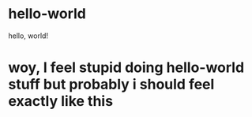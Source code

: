 # hello-world
hello, world!
# woy, l feel stupid doing hello-world stuff but probably i should feel exactly like this
